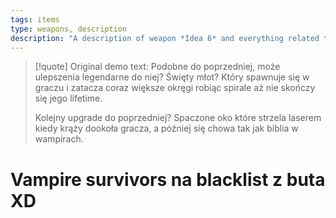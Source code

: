 ```yaml
---
tags: items
type: weapons, description
description: "A description of weapon *Idea 6* and everything related to it."
---
```


>[!quote] Original demo text:
>Podobne do poprzedniej, może ulepszenia legendarne do niej? Święty młot? Który spawnuje się w graczu i zatacza coraz większe okręgi robiąc spirale aż nie skończy się jego lifetime.
>
>Kolejny upgrade do poprzedniej? Spaczone oko które strzela laserem kiedy krąży dookoła gracza, a później się chowa tak jak biblia w wampirach.


# Vampire survivors na blacklist z buta XD